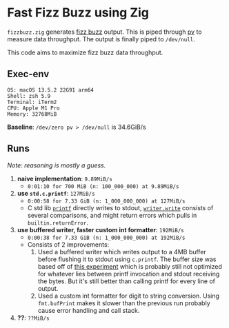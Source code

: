 # Fast Fizz Buzz using Zig

`fizzbuzz.zig` generates [fizz buzz](https://en.wikipedia.org/wiki/Fizz_buzz)
output. This is piped through [pv](http://www.ivarch.com/programs/pv.shtml) to
measure data throughput. The output is finally piped to `/dev/null`.

This code aims to maximize fizz buzz data throughput.

## Exec-env

```
OS: macOS 13.5.2 22G91 arm64
Shell: zsh 5.9
Terminal: iTerm2
CPU: Apple M1 Pro
Memory: 32768MiB

```

**Baseline**: `/dev/zero pv > /dev/null` is 34.6GiB/s

## Runs

_Note: reasoning is mostly a guess._

1.  **naive implementation**: `9.89MiB/s`
    - `0:01:10 for 700 MiB (n: 100_000_000) at 9.89MiB/s`
2.  **use `std.c.printf`**: `127MiB/s`
    - `0:00:58 for 7.33 GiB (n: 1_000_000_000) at 127MiB/s`
    - C std lib [`printf`](https://man7.org/linux/man-pages/man3/fprintf.3.html) directly writes to stdout, [`writer.write`](https://github.com/ziglang/zig/blob/d68f39b5412e0aeb59d71c9f676221212261dc8c/lib/std/fs/file.zig#L1157) consists of several comparisons, and might return errors which pulls in `builtin.returnError`.
3.  **use buffered writer, faster custom int formatter**: `192MiB/s`
    - `0:00:38 for 7.33 GiB (n: 1_000_000_000) at 192MiB/s`
    - Consists of 2 improvements:
      1. Used a buffered writer which writes output to a 4MB buffer before flushing it to
         stdout using `c.printf`. The buffer size was based off of [this experiment](https://gist.github.com/18alantom/fac21902a1e7b295cac16f3772f42df3#file-fast_zeros-zig) which is probably
         still not optimized for whatever lies between printf invocation and stdout receiving
         the bytes. But it's still better than calling printf for every line of output.
      2. Used a custom int formatter for digit to string conversion. Using
         `fmt.bufPrint` makes it slower than the previous run probably cause
         error handling and call stack.
4.  **??**: `??MiB/s`
